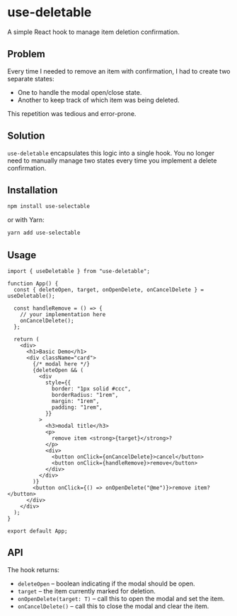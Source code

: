 # use-deletable

A simple React hook to manage item deletion confirmation.

## Problem

Every time I needed to remove an item with confirmation, I had to create two separate states:

- One to handle the modal open/close state.
- Another to keep track of which item was being deleted.

This repetition was tedious and error-prone.

## Solution

`use-deletable` encapsulates this logic into a single hook.
You no longer need to manually manage two states every time you implement a delete confirmation.

## Installation

```bash
npm install use-selectable
```

or with Yarn:

```bash
yarn add use-selectable
```

## Usage

```tsx
import { useDeletable } from "use-deletable";

function App() {
  const { deleteOpen, target, onOpenDelete, onCancelDelete } = useDeletable();

  const handleRemove = () => {
    // your implementation here
    onCancelDelete();
  };

  return (
    <div>
      <h1>Basic Demo</h1>
      <div className="card">
        {/* modal here */}
        {deleteOpen && (
          <div
            style={{
              border: "1px solid #ccc",
              borderRadius: "1rem",
              margin: "1rem",
              padding: "1rem",
            }}
          >
            <h3>modal title</h3>
            <p>
              remove item <strong>{target}</strong>?
            </p>
            <div>
              <button onClick={onCancelDelete}>cancel</button>
              <button onClick={handleRemove}>remove</button>
            </div>
          </div>
        )}
        <button onClick={() => onOpenDelete("@me")}>remove item?</button>
      </div>
    </div>
  );
}

export default App;
```

## API

The hook returns:

- `deleteOpen` – boolean indicating if the modal should be open.
- `target` – the item currently marked for deletion.
- `onOpenDelete(target: T)` – call this to open the modal and set the item.
- `onCancelDelete()` – call this to close the modal and clear the item.
